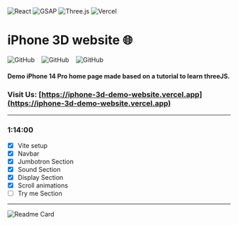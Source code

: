## <!--  -->

![React](https://img.shields.io/badge/-react-000?style=for-the-badge&logo=react)
![GSAP](https://img.shields.io/badge/-gsap-000?style=for-the-badge&logo=greensock)
![Three.js](https://img.shields.io/badge/-Three.js-000?style=for-the-badge&logo=three.js)
![Vercel](https://img.shields.io/badge/-Vercel-000?style=for-the-badge&logo=vercel&logoColor=000080)

# iPhone 3D website 🌐

![GitHub](https://img.shields.io/github/forks/anuja-rahul/iphone-3d-website?style=for-the-badge&logo=github)
&nbsp;&nbsp;
![GitHub](https://img.shields.io/github/license/anuja-rahul/iphone-3d-website?style=for-the-badge&logo=github)
&nbsp;&nbsp;
![GitHub](https://img.shields.io/github/stars/anuja-rahul/iphone-3d-website?style=for-the-badge&logo=github)
&nbsp;&nbsp;

#### Demo iPhone 14 Pro home page made based on a tutorial to learn threeJS.

### Visit Us: [https://iphone-3d-demo-website.vercel.app](https://iphone-3d-demo-website.vercel.app)

---

### 1:14:00

- [x] Vite setup
- [x] Navbar
- [x] Jumbotron Section
- [x] Sound Section
- [x] Display Section
- [x] Scroll animations
- [ ] Try me Section

---

![Readme Card](https://github-readme-stats.vercel.app/api/pin/?username=anuja-rahul&repo=iphone-3d-website&theme=nightowl)
